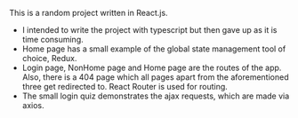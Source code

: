 This is a random project written in React.js.

- I intended to write the project with typescript but then gave up as it is time consuming.
- Home page has a small example of the global state management tool of choice, Redux.
- Login page, NonHome page and Home page are the routes of the app. Also, there is a 404 page which all pages apart from the aforementioned three get redirected to. React Router is used for routing.
- The small login quiz demonstrates the ajax requests, which are made via axios.